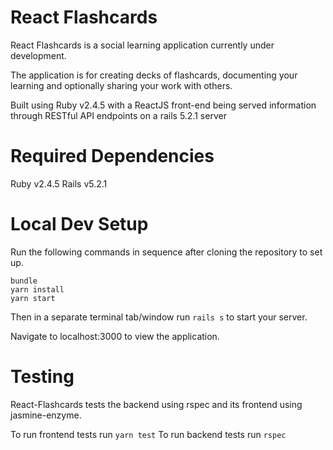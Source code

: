 # React Flashcards

React Flashcards is a social learning application currently under development.

The application is for creating decks of flashcards, documenting your learning and optionally sharing your work with others.

Built using Ruby v2.4.5 with a ReactJS front-end being served information through RESTful API endpoints on a rails 5.2.1 server

# Required Dependencies
Ruby v2.4.5
Rails v5.2.1

# Local Dev Setup

Run the following commands in sequence after cloning the repository to set up.
```
bundle
yarn install
yarn start
```
Then in a separate terminal tab/window run `rails s` to start your server.

Navigate to localhost:3000 to view the application.

# Testing

React-Flashcards tests the backend using rspec and its frontend using jasmine-enzyme.

To run frontend tests run `yarn test`
To run backend tests run `rspec`
